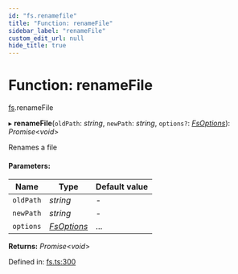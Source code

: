 ```yaml
---
id: "fs.renamefile"
title: "Function: renameFile"
sidebar_label: "renameFile"
custom_edit_url: null
hide_title: true
---
```


# Function: renameFile

[fs](../modules/fs.md).renameFile

▸ **renameFile**(`oldPath`: *string*, `newPath`: *string*, `options?`: [*FsOptions*](../interfaces/fs.fsoptions.md)): *Promise*<*void*\>

Renames a file

#### Parameters:

Name | Type | Default value |
------ | ------ | ------ |
`oldPath` | *string* | - |
`newPath` | *string* | - |
`options` | [*FsOptions*](../interfaces/fs.fsoptions.md) | ... |

**Returns:** *Promise*<*void*\>

Defined in: [fs.ts:300](https://github.com/tauri-apps/tauri/blob/237b49b/cli/tauri.js/api-src/fs.ts#L300)
